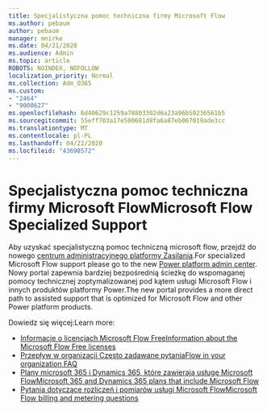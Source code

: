 ```yaml
---
title: Specjalistyczna pomoc techniczna firmy Microsoft Flow
ms.author: pebaum
author: pebaum
manager: mnirke
ms.date: 04/21/2020
ms.audience: Admin
ms.topic: article
ROBOTS: NOINDEX, NOFOLLOW
localization_priority: Normal
ms.collection: Adm_O365
ms.custom:
- "2464"
- "9000627"
ms.openlocfilehash: 6d40629c1259a78803302d6a23a96b50236561b5
ms.sourcegitcommit: 55eff703a17e500681d8fa6a87eb067019ade3cc
ms.translationtype: MT
ms.contentlocale: pl-PL
ms.lasthandoff: 04/22/2020
ms.locfileid: "43698572"
---
```

# <a name="microsoft-flow-specialized-support"></a><span data-ttu-id="486b3-102">Specjalistyczna pomoc techniczna firmy Microsoft Flow</span><span class="sxs-lookup"><span data-stu-id="486b3-102">Microsoft Flow Specialized Support</span></span>

<span data-ttu-id="486b3-103">Aby uzyskać specjalistyczną pomoc techniczną microsoft flow, przejdź do nowego [centrum administracyjnego platformy Zasilania](https://aka.ms/flowadminsupport).</span><span class="sxs-lookup"><span data-stu-id="486b3-103">For specialized Microsoft Flow support please go to the new [Power platform admin center](https://aka.ms/flowadminsupport).</span></span> <span data-ttu-id="486b3-104">Nowy portal zapewnia bardziej bezpośrednią ścieżkę do wspomaganej pomocy technicznej zoptymalizowanej pod kątem usługi Microsoft Flow i innych produktów platformy Power.</span><span class="sxs-lookup"><span data-stu-id="486b3-104">The new portal provides a more direct path to assisted support that is optimized for Microsoft Flow and other Power platform products.</span></span>

<span data-ttu-id="486b3-105">Dowiedz się więcej:</span><span class="sxs-lookup"><span data-stu-id="486b3-105">Learn more:</span></span>
- [<span data-ttu-id="486b3-106">Informacje o licencjach Microsoft Flow Free</span><span class="sxs-lookup"><span data-stu-id="486b3-106">Information about the Microsoft Flow Free licenses</span></span>](https://go.microsoft.com/fwlink/?linkid=2095610)
- [<span data-ttu-id="486b3-107">Przepływ w organizacji Często zadawane pytania</span><span class="sxs-lookup"><span data-stu-id="486b3-107">Flow in your organization FAQ</span></span>](https://go.microsoft.com/fwlink/?linkid=2072608)
- [<span data-ttu-id="486b3-108">Plany microsoft 365 i Dynamics 365, które zawierają usługę Microsoft Flow</span><span class="sxs-lookup"><span data-stu-id="486b3-108">Microsoft 365 and Dynamics 365 plans that include Microsoft Flow</span></span>](https://go.microsoft.com/fwlink/?linkid=2072406)
- [<span data-ttu-id="486b3-109">Pytania dotyczące rozliczeń i pomiarów usługi Microsoft Flow</span><span class="sxs-lookup"><span data-stu-id="486b3-109">Microsoft Flow billing and metering questions</span></span>](https://go.microsoft.com/fwlink/?linkid=2072612)